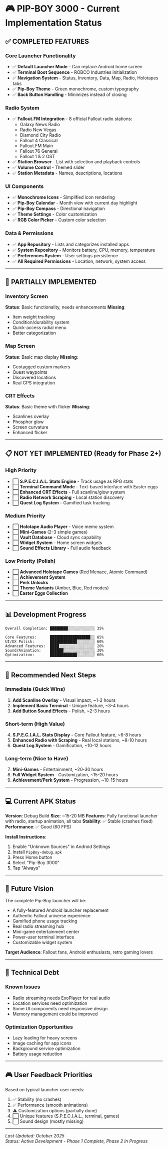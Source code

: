 # 🎮 PIP-BOY 3000 - Current Implementation Status

## ✅ COMPLETED FEATURES

### Core Launcher Functionality
- ✅ **Default Launcher Mode** - Can replace Android home screen
- ✅ **Terminal Boot Sequence** - ROBCO Industries initialization
- ✅ **Navigation System** - Status, Inventory, Data, Map, Radio, Holotapes tabs
- ✅ **Pip-Boy Theme** - Green monochrome, custom typography
- ✅ **Back Button Handling** - Minimizes instead of closing

### Radio System
- ✅ **Fallout.FM Integration** - 8 official Fallout radio stations:
  - Galaxy News Radio
  - Radio New Vegas
  - Diamond City Radio  
  - Fallout 4 Classical
  - Fallout.FM Main
  - Fallout 76 General
  - Fallout 1 & 2 OST
- ✅ **Station Browser** - List with selection and playback controls
- ✅ **Volume Control** - Themed slider
- ✅ **Station Metadata** - Names, descriptions, locations

### UI Components
- ✅ **Monochrome Icons** - Simplified icon rendering
- ✅ **Pip-Boy Calendar** - Month view with current day highlight
- ✅ **Pip-Boy Compass** - Directional navigation
- ✅ **Theme Settings** - Color customization
- ✅ **RGB Color Picker** - Custom color selection

### Data & Permissions
- ✅ **App Repository** - Lists and categorizes installed apps
- ✅ **System Repository** - Monitors battery, CPU, memory, temperature
- ✅ **Preferences System** - User settings persistence
- ✅ **All Required Permissions** - Location, network, system access

---

## 🚧 PARTIALLY IMPLEMENTED

### Inventory Screen
**Status**: Basic functionality, needs enhancements
**Missing**:
- Item weight tracking
- Condition/durability system
- Quick-access radial menu
- Better categorization

### Map Screen  
**Status**: Basic map display
**Missing**:
- Geotagged custom markers
- Quest waypoints
- Discovered locations
- Real GPS integration

### CRT Effects
**Status**: Basic theme with flicker
**Missing**:
- Scanlines overlay
- Phosphor glow
- Screen curvature
- Enhanced flicker

---

## 📋 NOT YET IMPLEMENTED (Ready for Phase 2+)

### High Priority
- ⬜ **S.P.E.C.I.A.L. Stats Engine** - Track usage as RPG stats
- ⬜ **Terminal Command Mode** - Text-based interface with Easter eggs
- ⬜ **Enhanced CRT Effects** - Full scanline/glow system
- ⬜ **Radio Network Scraping** - Local station discovery
- ⬜ **Quest Log System** - Gamified task tracking

### Medium Priority
- ⬜ **Holotape Audio Player** - Voice memo system
- ⬜ **Mini-Games** (2-3 simple games)
- ⬜ **Vault Database** - Cloud sync capability
- ⬜ **Widget System** - Home screen widgets
- ⬜ **Sound Effects Library** - Full audio feedback

### Low Priority (Polish)
- ⬜ **Advanced Holotape Games** (Red Menace, Atomic Command)
- ⬜ **Achievement System**
- ⬜ **Perk Unlocks**
- ⬜ **Theme Variants** (Amber, Blue, Red modes)
- ⬜ **Easter Eggs Collection**

---

## 📊 Development Progress

```
Overall Completion: ████████░░░░░░░░░░░░ 35%

Core Features:      ██████████████████░░ 85%
UI/UX Polish:       ████████████░░░░░░░░ 60%
Advanced Features:  ████░░░░░░░░░░░░░░░░ 20%
Sound/Animation:    ██████░░░░░░░░░░░░░░ 30%
Optimization:       ████████████░░░░░░░░ 60%
```

---

## 🎯 Recommended Next Steps

### Immediate (Quick Wins)
1. **Add Scanline Overlay** - Visual impact, ~1-2 hours
2. **Implement Basic Terminal** - Unique feature, ~3-4 hours
3. **Add Button Sound Effects** - Polish, ~2-3 hours

### Short-term (High Value)
4. **S.P.E.C.I.A.L. Stats Display** - Core Fallout feature, ~6-8 hours
5. **Enhanced Radio with Scraping** - Real local stations, ~8-10 hours
6. **Quest Log System** - Gamification, ~10-12 hours

### Long-term (Nice to Have)
7. **Mini-Games** - Entertainment, ~20-30 hours
8. **Full Widget System** - Customization, ~15-20 hours
9. **Achievement/Perk System** - Progression, ~10-15 hours

---

## 💻 Current APK Status

**Version**: Debug Build
**Size**: ~15-20 MB
**Features**: Fully functional launcher with radio, startup animation, all tabs
**Stability**: ✅ Stable (crashes fixed)
**Performance**: ✅ Good (60 FPS)

**Install Instructions**:
1. Enable "Unknown Sources" in Android Settings
2. Install `PipBoy-debug.apk`
3. Press Home button
4. Select "Pip-Boy 3000"
5. Tap "Always"

---

## 🔮 Future Vision

The complete Pip-Boy launcher will be:
- A fully-featured Android launcher replacement
- Authentic Fallout universe experience
- Gamified phone usage tracking
- Real radio streaming hub
- Mini-game entertainment center
- Power-user terminal interface
- Customizable widget system

**Target Audience**: Fallout fans, Android enthusiasts, retro gaming lovers

---

## 📝 Technical Debt

### Known Issues
- Radio streaming needs ExoPlayer for real audio
- Location services need optimization
- Some UI components need responsive design
- Memory management could be improved

### Optimization Opportunities
- Lazy loading for heavy screens
- Image caching for app icons
- Background service optimization
- Battery usage reduction

---

## 🎮 User Feedback Priorities

Based on typical launcher user needs:
1. ✅ Stability (no crashes)
2. ✅ Performance (smooth animations)
3. ⚠️ Customization options (partially done)
4. ⬜ Unique features (S.P.E.C.I.A.L., terminal, games)
5. ⬜ Sound design (mostly missing)

---

*Last Updated: October 2025*  
*Status: Active Development - Phase 1 Complete, Phase 2 In Progress*

